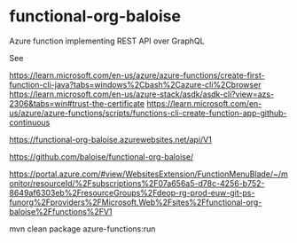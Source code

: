 # functional-org-baloise
Azure function implementing REST API over GraphQL

See 

https://learn.microsoft.com/en-us/azure/azure-functions/create-first-function-cli-java?tabs=windows%2Cbash%2Cazure-cli%2Cbrowser
https://learn.microsoft.com/en-us/azure-stack/asdk/asdk-cli?view=azs-2306&tabs=win#trust-the-certificate
https://learn.microsoft.com/en-us/azure/azure-functions/scripts/functions-cli-create-function-app-github-continuous


https://functional-org-baloise.azurewebsites.net/api/V1

https://github.com/baloise/functional-org-baloise/

https://portal.azure.com/#view/WebsitesExtension/FunctionMenuBlade/~/monitor/resourceId/%2Fsubscriptions%2F07a656a5-d78c-4256-b752-8649af6303eb%2FresourceGroups%2Fdeop-rg-prod-euw-git-ps-funorg%2Fproviders%2FMicrosoft.Web%2Fsites%2Ffunctional-org-baloise%2Ffunctions%2FV1


mvn clean package azure-functions:run